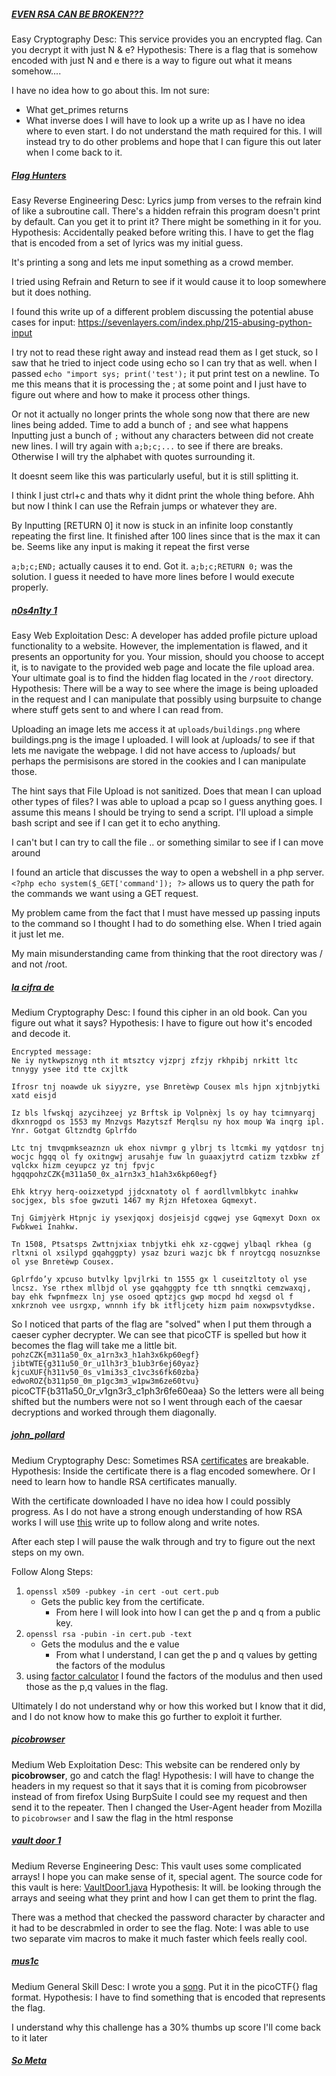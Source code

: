##### [EVEN RSA CAN BE BROKEN???](https://play.picoctf.org/practice/challenge/470?difficulty=1&page=1)
Easy
Cryptography
Desc: This service provides you an encrypted flag. Can you decrypt it with just N & e?
Hypothesis: There is a flag that is somehow encoded with just N and e there is a way to figure out what it means somehow....

I have no idea how to go about this.
Im not sure:
- What get_primes returns
- What inverse does
I will have to look up a write up as I have no idea where to even start.
I do not understand the math required for this. I will instead try to do other problems and hope that I can figure this out later when I come back to it.

##### [Flag Hunters]()
Easy
Reverse Engineering
Desc: Lyrics jump from verses to the refrain kind of like a subroutine call. There's a hidden refrain this program doesn't print by default. Can you get it to print it? There might be something in it for you.
Hypothesis: Accidentally peaked before writing this. I have to get the flag that is encoded from a set of lyrics was my initial guess.

It's printing a song and lets me input something as a crowd member.

I tried using Refrain and Return to see if it would cause it to loop somewhere but it does nothing.

I found this write up of a different problem discussing the potential abuse cases for input:
https://sevenlayers.com/index.php/215-abusing-python-input

I try not to read these right away and instead read them as I get stuck, so I saw that he tried to inject code using echo so I can try that as well.
when I passed `echo "import sys; print('test');` it put print test on a newline. To me this means that it is processing the ; at some point and I just have to figure out where and how to make it process other things.

Or not it actually no longer prints the whole song now that there are new lines being added. Time to add a bunch of `;` and see what happens
Inputting just a bunch of `;` without any characters between did not create new lines. I will try again with `a;b;c;...` to see if there are breaks. Otherwise I will try the alphabet with quotes surrounding it.

It doesnt seem like this was particularly useful, but it is still splitting it.

I think I just ctrl+c and thats why it didnt print the whole thing before. Ahh but now I think I can use the Refrain jumps or whatever they are.

By Inputting \[RETURN 0] it now is stuck in an infinite loop constantly repeating the first line. It finished after 100 lines since that is the max it can be. Seems like any input is making it repeat the first verse

`a;b;c;END;` actually causes it to end.
Got it.
`a;b;c;RETURN 0;` was the solution. I guess it needed to have more lines before I would execute properly.

##### [n0s4n1ty 1](https://play.picoctf.org/practice/challenge/482?difficulty=1&page=1)
Easy
Web Exploitation
Desc: A developer has added profile picture upload functionality to a website. However, the implementation is flawed, and it presents an opportunity for you. Your mission, should you choose to accept it, is to navigate to the provided web page and locate the file upload area. Your ultimate goal is to find the hidden flag located in the `/root` directory.
Hypothesis: There will be a way to see where the image is being uploaded in the request and I can manipulate that possibly using burpsuite to change where stuff gets sent to and where I can read from.

Uploading an image lets me access it at `uploads/buildings.png` where buildings.png is the image I uploaded. I will look at /uploads/ to see if that lets me navigate the webpage.
I did not have access to /uploads/ but perhaps the permisisons are stored in the cookies and I can manipulate those.

The hint says that File Upload is not sanitized. Does that mean I can upload other types of files?
I was able to upload a pcap so I guess anything goes. I assume this means I should be trying to send a script. I'll upload a simple bash script and see if I can get it to echo anything.

I can't but I can try to call the file .. or something similar to see if I can move around

I found an article that discusses the way to open a webshell in a php server.
`<?php echo system($_GET['command']); ?>` allows us to query the path for the commands we want using a GET request.

My problem came from the fact that I must have messed up passing inputs to the command so I thought I had to do something else. When I tried again it just let me.

My main misunderstanding came from thinking that the root directory was / and not /root. 

##### [la cifra de](https://play.picoctf.org/practice/challenge/3?difficulty=2&page=18)
Medium
Cryptography
Desc: I found this cipher in an old book. Can you figure out what it says?
Hypothesis: I have to figure out how it's encoded and decode it.

```
Encrypted message:
Ne iy nytkwpsznyg nth it mtsztcy vjzprj zfzjy rkhpibj nrkitt ltc tnnygy ysee itd tte cxjltk

Ifrosr tnj noawde uk siyyzre, yse Bnretèwp Cousex mls hjpn xjtnbjytki xatd eisjd

Iz bls lfwskqj azycihzeej yz Brftsk ip Volpnèxj ls oy hay tcimnyarqj dkxnrogpd os 1553 my Mnzvgs Mazytszf Merqlsu ny hox moup Wa inqrg ipl. Ynr. Gotgat Gltzndtg Gplrfdo

Ltc tnj tmvqpmkseaznzn uk ehox nivmpr g ylbrj ts ltcmki my yqtdosr tnj wocjc hgqq ol fy oxitngwj arusahje fuw ln guaaxjytrd catizm tzxbkw zf vqlckx hizm ceyupcz yz tnj fpvjc hgqqpohzCZK{m311a50_0x_a1rn3x3_h1ah3x6kp60egf}

Ehk ktryy herq-ooizxetypd jjdcxnatoty ol f aordllvmlbkytc inahkw socjgex, bls sfoe gwzuti 1467 my Rjzn Hfetoxea Gqmexyt.

Tnj Gimjyèrk Htpnjc iy ysexjqoxj dosjeisjd cgqwej yse Gqmexyt Doxn ox Fwbkwei Inahkw.

Tn 1508, Ptsatsps Zwttnjxiax tnbjytki ehk xz-cgqwej ylbaql rkhea (g rltxni ol xsilypd gqahggpty) ysaz bzuri wazjc bk f nroytcgq nosuznkse ol yse Bnretèwp Cousex.

Gplrfdo’y xpcuso butvlky lpvjlrki tn 1555 gx l cuseitzltoty ol yse lncsz. Yse rthex mllbjd ol yse gqahggpty fce tth snnqtki cemzwaxqj, bay ehk fwpnfmezx lnj yse osoed qptzjcs gwp mocpd hd xegsd ol f xnkrznoh vee usrgxp, wnnnh ify bk itfljcety hizm paim noxwpsvtydkse.
```

So I noticed that parts of the flag are "solved" when I put them through a caeser cypher decrypter.
We can see that picoCTF is spelled but how it becomes the flag will take me a little bit.
`pohzCZK{m311a50_0x_a1rn3x3_h1ah3x6kp60egf}`
`jibtWTE{g311u50_0r_u1lh3r3_b1ub3r6ej60yaz}`
`kjcuXUF{h311v50_0s_v1mi3s3_c1vc3s6fk60zba}`
`edwoROZ{b311p50_0m_p1gc3m3_w1pw3m6ze60tvu}`
picoCTF{b311a50_0r_v1gn3r3_c1ph3r6fe60eaa}
So the letters were all being shifted but the numbers were not so I went through each of the caesar decryptions and worked through them diagonally.

##### [john_pollard](https://play.picoctf.org/practice/challenge/6?difficulty=2&page=18)
Medium
Cryptography
Desc: Sometimes RSA [certificates](https://jupiter.challenges.picoctf.org/static/c882787a19ed5d627eea50f318d87ac5/cert) are breakable.
Hypothesis: Inside the certificate there is a flag encoded somewhere. Or I need to learn how to handle RSA certificates manually.

With the certificate downloaded I have no idea how I could possibly progress. As I do not have a strong enough understanding of how RSA works I will use [this](https://www.youtube.com/watch?v=14Q3_5VxqoQ) write up to follow along and write notes.

After each step I will pause the walk through and try to figure out the next steps on my own.

Follow Along Steps:
1) `openssl x509 -pubkey -in cert -out cert.pub`
	- Gets the public key from the certificate.
		- From here I will look into how I can get the p and q from a public key.
2)  `openssl rsa -pubin -in cert.pub -text`
	-  Gets the modulus and the e value 
		- From what I understand, I can get the p and q values by getting the factors of the modulus
3) using [factor calculator](https://www.alpertron.com.ar/ECM.HTM) I found the factors of the modulus and then used those as the p,q values in the flag.

Ultimately I do not understand why or how this worked but I know that it did, and I do not know how to make this go further to exploit it further.

##### [picobrowser](https://play.picoctf.org/practice/challenge/9?difficulty=2&page=18)
Medium
Web Exploitation
Desc: This website can be rendered only by **picobrowser**, go and catch the flag!
Hypothesis: I will have to change the headers in my request so that it says that it is coming from picobrowser instead of from firefox
Using BurpSuite I could see my request and then send it to the repeater. Then I changed the User-Agent header from Mozilla to `picobrowser` and I saw the flag in the html response


##### [vault door 1](https://play.picoctf.org/practice/challenge/12?difficulty=2&page=18)
Medium
Reverse Engineering
Desc: This vault uses some complicated arrays! I hope you can make sense of it, special agent. The source code for this vault is here: [VaultDoor1.java](https://jupiter.challenges.picoctf.org/static/87e103a8db01087de9ccf5a7a022ddf8/VaultDoor1.java)
Hypothesis: It will. be looking through the arrays and seeing what they print and how I can get them to print the flag.

There was a method that checked the password character by character and it had to be descrabmled in order to see the flag.
Note: I was able to use two separate vim macros to make it much faster which feels really cool.

##### [mus1c](https://play.picoctf.org/practice/challenge/15?difficulty=2&page=18)
Medium
General Skill
Desc: I wrote you a [song](https://jupiter.challenges.picoctf.org/static/c0863a3b0170d6dd176be3a595b4b75e/lyrics.txt). Put it in the picoCTF{} flag format.
Hypothesis: I have to find something that is encoded that represents the flag.

I understand why this challenge has a 30% thumbs up score I'll come back to it later

##### [So Meta]()